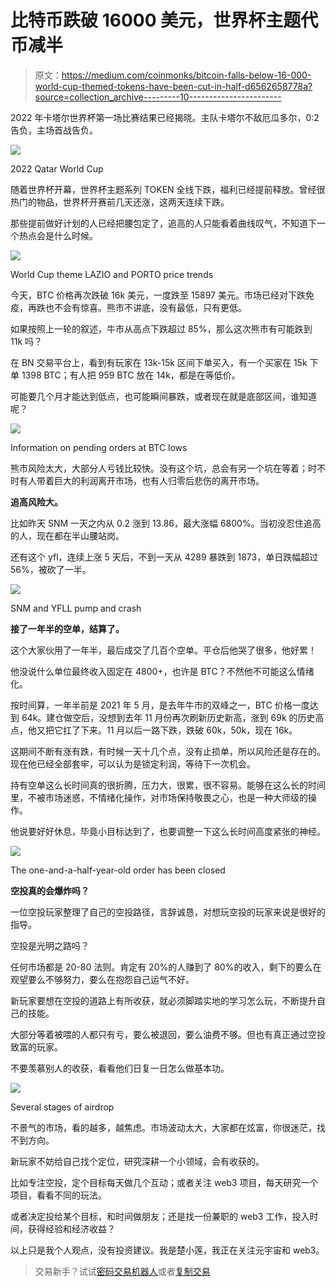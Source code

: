 # 比特币跌破 16000 美元，世界杯主题代币减半

> 原文：<https://medium.com/coinmonks/bitcoin-falls-below-16-000-world-cup-themed-tokens-have-been-cut-in-half-d6562658778a?source=collection_archive---------10----------------------->

2022 年卡塔尔世界杯第一场比赛结果已经揭晓。主队卡塔尔不敌厄瓜多尔，0:2 告负，主场首战告负。

![](img/459d8a142460ab0c7e2f23059072d3ba.png)

2022 Qatar World Cup

随着世界杯开幕，世界杯主题系列 TOKEN 全线下跌，福利已经提前释放。曾经很热门的物品，世界杯开赛前几天还涨，这两天连续下跌。

那些提前做好计划的人已经把腰包定了，追高的人只能看着曲线叹气，不知道下一个热点会是什么时候。

![](img/a569fc962d88dedeca7e0e2206be50d1.png)

World Cup theme LAZIO and PORTO price trends

今天，BTC 价格再次跌破 16k 美元，一度跌至 15897 美元。市场已经对下跌免疫，再跌也不会有惊喜。熊市不讲底，没有最低，只有更低。

如果按照上一轮的叙述，牛市从高点下跌超过 85%，那么这次熊市有可能跌到 11k 吗？

在 BN 交易平台上，看到有玩家在 13k-15k 区间下单买入，有一个买家在 15k 下单 1398 BTC；有人把 959 BTC 放在 14k，都是在等低价。

可能要几个月才能达到低点，也可能瞬间暴跌，或者现在就是底部区间，谁知道呢？

![](img/4aacfa51fa92b0fdebaff418a4a94de6.png)

Information on pending orders at BTC lows

熊市风险太大，大部分人亏钱比较快。没有这个坑，总会有另一个坑在等着；时不时有人带着巨大的利润离开市场，也有人归零后悲伤的离开市场。

**追高风险大。**

比如昨天 SNM 一天之内从 0.2 涨到 13.86，最大涨幅 6800%。当初没忍住追高的人，现在都在半山腰站岗。

还有这个 yfl，连续上涨 5 天后，不到一天从 4289 暴跌到 1873，单日跌幅超过 56%，被砍了一半。

![](img/fb88b892210679262fe6537024efb393.png)

SNM and YFLL pump and crash

**接了一年半的空单，结算了。**

这个大家伙用了一年半，最后成交了几百个空单。平仓后他哭了很多，他好累！

他没说什么单位最终收入固定在 4800+，也许是 BTC？不然他不可能这么情绪化。

按时间算，一年半前是 2021 年 5 月，是去年牛市的双峰之一，BTC 价格一度达到 64k。建仓做空后，没想到去年 11 月份再次刷新历史新高，涨到 69k 的历史高点，他又把它扛了下来。11 月以后一路下跌，跌破 60k，50k，现在 16k。

这期间不断有涨有跌，有时候一天十几个点，没有止损单，所以风险还是存在的。现在他已经全部套牢，可以认为是锁定利润，等待下一次机会。

持有空单这么长时间真的很折腾，压力大，很累，很不容易。能够在这么长的时间里，不被市场迷惑，不情绪化操作，对市场保持敬畏之心，也是一种大师级的操作。

他说要好好休息，毕竟小目标达到了，也要调整一下这么长时间高度紧张的神经。

![](img/2f60441167d9279be1dbd9955d4c81c8.png)

The one-and-a-half-year-old order has been closed

**空投真的会爆炸吗？**

一位空投玩家整理了自己的空投路径，言辞诚恳，对想玩空投的玩家来说是很好的指导。

空投是光明之路吗？

任何市场都是 20-80 法则。肯定有 20%的人赚到了 80%的收入，剩下的要么在观望要么不够努力，要么在抱怨自己运气不好。

新玩家要想在空投的道路上有所收获，就必须脚踏实地的学习怎么玩，不断提升自己的技能。

大部分等着被喂的人都只有亏，要么被退回，要么油费不够。但也有真正通过空投致富的玩家。

不要羡慕别人的收获，看看他们日复一日怎么做基本功。

![](img/5b1ef692e382792c43a9fd118f7120d9.png)

Several stages of airdrop

不景气的市场，看的越多，越焦虑。市场波动太大，大家都在炫富，你很迷茫，找不到方向。

新玩家不妨给自己找个定位，研究深耕一个小领域，会有收获的。

比如专注空投，定个目标每天做几个互动；或者关注 web3 项目，每天研究一个项目，看看不同的玩法。

或者决定投给某个目标，和时间做朋友；还是找一份兼职的 web3 工作，投入时间，获得经验和经济收益？

以上只是我个人观点，没有投资建议。我是楚小莲，我正在关注元宇宙和 web3。

> 交易新手？试试[密码交易机器人](/coinmonks/crypto-trading-bot-c2ffce8acb2a)或者[复制交易](/coinmonks/top-10-crypto-copy-trading-platforms-for-beginners-d0c37c7d698c)